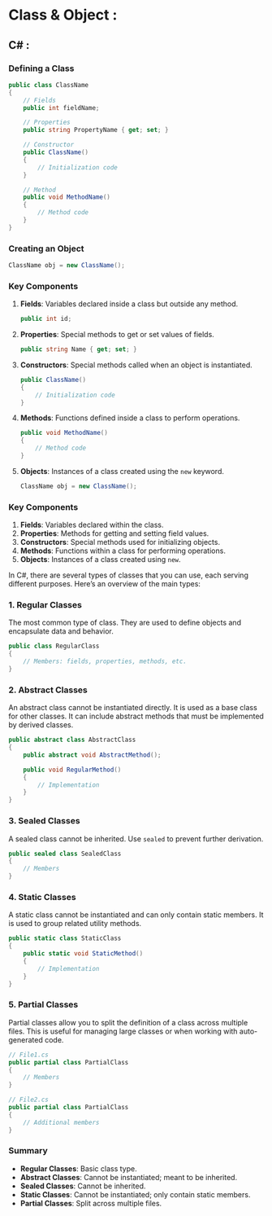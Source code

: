 # Class & Object :

## C# :



### Defining a Class

```csharp
public class ClassName
{
    // Fields
    public int fieldName;

    // Properties
    public string PropertyName { get; set; }

    // Constructor
    public ClassName()
    {
        // Initialization code
    }

    // Method
    public void MethodName()
    {
        // Method code
    }
}
```

### Creating an Object

```csharp
ClassName obj = new ClassName();
```

### Key Components

1. **Fields**: Variables declared inside a class but outside any method.
   ```csharp
   public int id;
   ```

2. **Properties**: Special methods to get or set values of fields.
   ```csharp
   public string Name { get; set; }
   ```

3. **Constructors**: Special methods called when an object is instantiated.
   ```csharp
   public ClassName()
   {
       // Initialization code
   }
   ```

4. **Methods**: Functions defined inside a class to perform operations.
   ```csharp
   public void MethodName()
   {
       // Method code
   }
   ```

5. **Objects**: Instances of a class created using the `new` keyword.
   ```csharp
   ClassName obj = new ClassName();
   ```

### Key Components

1. **Fields**: Variables declared within the class.
2. **Properties**: Methods for getting and setting field values.
3. **Constructors**: Special methods used for initializing objects.
4. **Methods**: Functions within a class for performing operations.
5. **Objects**: Instances of a class created using `new`.


In C#, there are several types of classes that you can use, each serving different purposes. Here’s an overview of the main types:

### 1. **Regular Classes**

The most common type of class. They are used to define objects and encapsulate data and behavior.

```csharp
public class RegularClass
{
    // Members: fields, properties, methods, etc.
}
```

### 2. **Abstract Classes**

An abstract class cannot be instantiated directly. It is used as a base class for other classes. It can include abstract methods that must be implemented by derived classes.

```csharp
public abstract class AbstractClass
{
    public abstract void AbstractMethod();

    public void RegularMethod()
    {
        // Implementation
    }
}
```

### 3. **Sealed Classes**

A sealed class cannot be inherited. Use `sealed` to prevent further derivation.

```csharp
public sealed class SealedClass
{
    // Members
}
```

### 4. **Static Classes**

A static class cannot be instantiated and can only contain static members. It is used to group related utility methods.

```csharp
public static class StaticClass
{
    public static void StaticMethod()
    {
        // Implementation
    }
}
```

### 5. **Partial Classes**

Partial classes allow you to split the definition of a class across multiple files. This is useful for managing large classes or when working with auto-generated code.

```csharp
// File1.cs
public partial class PartialClass
{
    // Members
}

// File2.cs
public partial class PartialClass
{
    // Additional members
}
```

### Summary

- **Regular Classes**: Basic class type.
- **Abstract Classes**: Cannot be instantiated; meant to be inherited.
- **Sealed Classes**: Cannot be inherited.
- **Static Classes**: Cannot be instantiated; only contain static members.
- **Partial Classes**: Split across multiple files.

